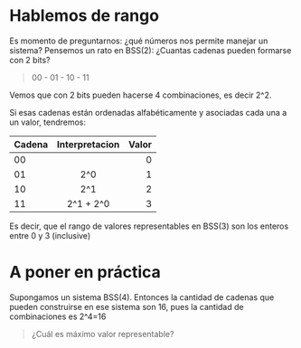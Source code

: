 # Hablemos de rango
Es momento de preguntarnos: ¿qué números nos permite manejar un sistema? Pensemos un rato en BSS(2): ¿Cuantas cadenas pueden formarse con 2 bits? 

> 00 - 01 - 10 - 11 

Vemos que con 2 bits pueden hacerse 4 combinaciones, es decir 2^2.

Si esas cadenas están ordenadas alfabéticamente y asociadas cada una a un valor, tendremos:

|Cadena | Interpretacion | Valor|
| ------------- |:-------------:| -----:|
|00 |  |0|
|01 | 2^0 |1|
|10 | 2^1  |2|
|11 | 2^1 + 2^0 |3|

Es decir, que el rango de valores representables en BSS(3) son los enteros entre 0 y 3 (inclusive)

# A poner en práctica

Supongamos un sistema BSS(4). Entonces la cantidad de cadenas que pueden construirse en ese sistema son 16, pues la cantidad de combinaciones es 2^4=16

> ¿Cuál es máximo valor representable?

